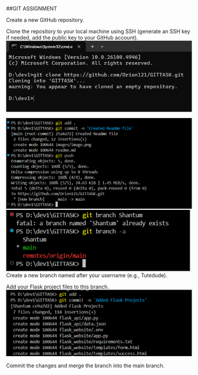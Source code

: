 ##GIT ASSIGNMENT

Create a new GitHub repository.

Clone the repository to your local machine using SSH (generate an SSH key if needed, add the public key to your GitHub account).
![alt text](images/1.png)

![alt text](images/2.png)
![alt text](images/3.png)
Create a new branch named after your username (e.g., Tutedude).

Add your Flask project files to this branch.
![alt text](images/4.png)

Commit the changes and merge the branch into the main branch.